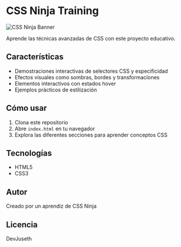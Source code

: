 # CSS Ninja Training

![CSS Ninja Banner](https://via.placeholder.com/800x200?text=CSS+Ninja+Training)

Aprende las técnicas avanzadas de CSS con este proyecto educativo.

## Características

- Demostraciones interactivas de selectores CSS y especificidad
- Efectos visuales como sombras, bordes y transformaciones
- Elementos interactivos con estados hover
- Ejemplos prácticos de estilización

## Cómo usar

1. Clona este repositorio
2. Abre `index.html` en tu navegador
3. Explora las diferentes secciones para aprender conceptos CSS

## Tecnologías

- HTML5
- CSS3

## Autor

Creado por un aprendiz de CSS Ninja

## Licencia

DevJuseth
